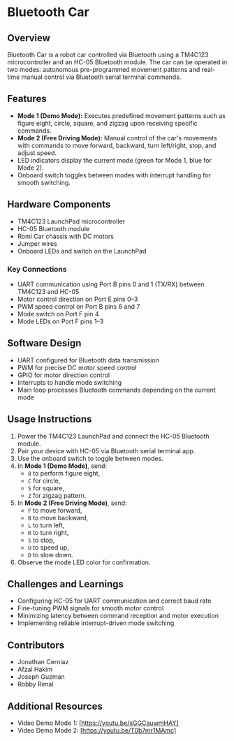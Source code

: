 # Bluetooth Car

## Overview
Bluetooth Car is a robot car controlled via Bluetooth using a TM4C123 microcontroller and an HC-05 Bluetooth module. The car can be operated in two modes: autonomous pre-programmed movement patterns and real-time manual control via Bluetooth serial terminal commands.

## Features
- **Mode 1 (Demo Mode):** Executes predefined movement patterns such as figure eight, circle, square, and zigzag upon receiving specific commands.
- **Mode 2 (Free Driving Mode):** Manual control of the car's movements with commands to move forward, backward, turn left/right, stop, and adjust speed.
- LED indicators display the current mode (green for Mode 1, blue for Mode 2).
- Onboard switch toggles between modes with interrupt handling for smooth switching.

## Hardware Components
- TM4C123 LaunchPad microcontroller
- HC-05 Bluetooth module
- Romi Car chassis with DC motors
- Jumper wires
- Onboard LEDs and switch on the LaunchPad

### Key Connections
- UART communication using Port B pins 0 and 1 (TX/RX) between TM4C123 and HC-05
- Motor control direction on Port E pins 0–3
- PWM speed control on Port B pins 6 and 7
- Mode switch on Port F pin 4
- Mode LEDs on Port F pins 1–3

## Software Design
- UART configured for Bluetooth data transmission
- PWM for precise DC motor speed control
- GPIO for motor direction control
- Interrupts to handle mode switching
- Main loop processes Bluetooth commands depending on the current mode

## Usage Instructions
1. Power the TM4C123 LaunchPad and connect the HC-05 Bluetooth module.
2. Pair your device with HC-05 via Bluetooth serial terminal app.
3. Use the onboard switch to toggle between modes.
4. In **Mode 1 (Demo Mode)**, send:
   - `8` to perform figure eight,
   - `C` for circle,
   - `S` for square,
   - `Z` for zigzag pattern.
5. In **Mode 2 (Free Driving Mode)**, send:
   - `F` to move forward,
   - `B` to move backward,
   - `L` to turn left,
   - `R` to turn right,
   - `S` to stop,
   - `U` to speed up,
   - `D` to slow down.
6. Observe the mode LED color for confirmation.

## Challenges and Learnings
- Configuring HC-05 for UART communication and correct baud rate
- Fine-tuning PWM signals for smooth motor control
- Minimizing latency between command reception and motor execution
- Implementing reliable interrupt-driven mode switching

## Contributors
- Jonathan Cerniaz
- Afzal Hakim
- Joseph Guzman
- Robby Rimal

## Additional Resources
- Video Demo Mode 1: [https://youtu.be/xGGCauwmHAY]
- Video Demo Mode 2: [https://youtu.be/T0b7mr1MAmc]
